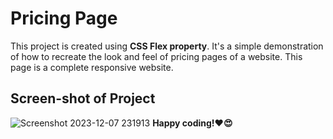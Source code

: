 # Pricing Page

This project is created using **CSS Flex property**. It's a simple demonstration of how to recreate the look and feel of pricing pages of a website.
This page is a complete responsive website.

## Screen-shot of Project
![Screenshot 2023-12-07 231913](https://github.com/Sriramprasath04/CSS-Minor-Projects/assets/109743739/232db8a4-4584-4826-a76f-d67601524616)
**Happy coding!❤️😍**




